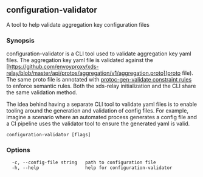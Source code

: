 ## configuration-validator

A tool to help validate aggregation key configuration files

### Synopsis

configuration-validator is a CLI tool used to validate aggregation key yaml files.
The aggregation key yaml file is validated against the [https://github.com/envoyproxy/xds-relay/blob/master/api/protos/aggregation/v1/aggregation.proto](proto file).
The same proto file is annotated with [protoc-gen-validate constraint rules](https://github.com/envoyproxy/protoc-gen-validate/#constraint-rules) to enforce semantic rules. Both the xds-relay initialization and the CLI share the same validation method. 

The idea behind having a separate CLI tool to validate yaml files is to enable tooling around the generation and validation of config files. For example, imagine a scenario where an automated process generates a config file and a CI pipeline uses the validator tool to ensure the generated yaml is valid.

```
configuration-validator [flags]
```

### Options

```
  -c, --config-file string   path to configuration file
  -h, --help                 help for configuration-validator
```
